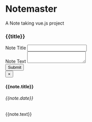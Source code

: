 # Notemaster
A Note taking vue.js project 
<!DOCTYPE html>
<html>
<head>
  <title>Notemaster</title>
  <script src="https://cdn.jsdelivr.net/npm/vue"></script>
  <script src="https://unpkg.com/vue"></script>
  <link rel="stylesheet" href="https://maxcdn.bootstrapcdn.com/bootstrap/3.3.7/css/bootstrap.min.css" integrity="sha384-BVYiiSIFeK1dGmJRAkycuHAHRg32OmUcww7on3RYdg4Va+PmSTsz/K68vbdEjh4u" crossorigin="anonymous">
  <link rel="stylesheet" href='http://davidtkatz.com/public_css/noteMaster.css'>
  <link href='css/bootstrap.min.css' rel='stylesheet'>
</head>
<body>
<div id='app'>
<h3>  {{title}} </h3>
<div class='form'>
<div class='form-group'>
  <label>Note Title</label>
  <input class='form-control'input='text' v-model='note.title'></input>
  <div class='form-group'>
    <label>Note Text</label>
    <textarea class='form-control' v-model='note.text'></textarea>
  </div>
  <button class='btn btn-primary' @click='addNote'>Submit</button>
  </div>
  <div class = 'col-sm-12'>
  <div class ='col-sm-4 note'v-for='(note,index) in notes'>

  <div class='card'>
<button class='close'@click='removeNote(index)'>&times</button>
  <div class='card-block'>
  <h4 class='card-title'>{{note.title}}</h4>
  <h6 class='card-subtitle mb-2 text-muted '>{{note.date}}</h6>
  <p class='card-text'>{{note.text}}</p>

</div>

</div>
</div>
</div>
 </div>
</div>

<script>
var app = new Vue({
  el:'#app',
  data:{
    title:'Notemaster',
    note :{
      title:'',
      text:''
    },
    notes:[
      {
        title:'Hawaii visit Highlights' ,
        text:'loved the fresh COCONUTS and beautiful beaches',
        date: new Date(Date.now()).toLocaleString()
      }
    ]
  },
  methods:{
    addNote(){
      let{title,text}=this.note
      this.notes.push({
        title,
        text,
        date:new Date(Date.now()).toLocaleString()
      })
    },
    removeNote(index){
      this.notes.splice(index,1)
    }
  }
})
</script>
</body>
</html>
